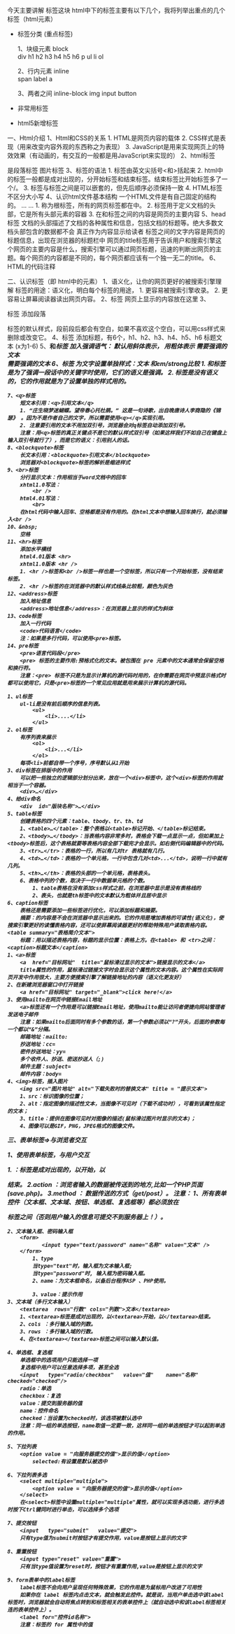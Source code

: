 今天主要讲解 标签这块
html中下的标签主要有以下几个，我将列举出重点的几个标签（html元素）

* 标签分类 (重点标签)
    
    1、块级元素 block  
      div  h1 h2 h3 h4 h5 h6 p ul li ol 

    2、行内元素 inline   
      span  label  a 

    3、两者之间 inline-block
      img  input button

* 非常用标签


* html5新增标签

一、Html介绍
    1、Html和CSS的关系
        1. HTML是网页内容的载体
        2. CSS样式是表现（用来改变内容外观的东西称之为表现）
        3. JavaScript是用来实现网页上的特效效果（有动画的，有交互的一般都是用JavaScript来实现的）
    2、html标签
        <p></p>是段落标签
        <img>图片标签
    3、标签的语法
        1. 标签由英文尖括号<和>括起来
        2. html中的标签一般都是成对出现的，分开始标签和结束标签。结束标签比开始标签多了一个/。
        3. 标签与标签之间是可以嵌套的，但先后顺序必须保持一致
        4. HTML标签不区分大小写
    4、认识html文件基本结构
        一个HTML文件是有自己固定的结构的。
        <html>
            <head>...</head>
            <body>...</body>
        </html>
        1. <html></html>称为根标签，所有的网页标签都在<html></html>中。
        2. <head> 标签用于定义文档的头部，它是所有头部元素的容器
        3. 在<body>和</body>标签之间的内容是网页的主要内容
    5、head标签
        文档的头部描述了文档的各种属性和信息，包括文档的标题等。绝大多数文档头部包含的数据都不会
        真正作为内容显示给读者
        <title>标签：在<title>和</title>标签之间的文字内容是网页的标题信息，出现在浏览器的标题栏中
            网页的title标签用于告诉用户和搜索引擎这个网页的主要内容是什么，搜索引擎可以通过网页标题，迅速的判断出网页的主题。每个网页的内容都是不同的，每个网页都应该有一个独一无二的title。
    6、HTML的代码注释
        <!--注释文字 -->

二、认识标签（即 html中的元素）
   1、语义化，让你的网页更好的被搜索引擎理解
        标签的用途：语义化，明白每个标签的用途，
        1. 更容易被搜索引擎收录。
        2. 更容易让屏幕阅读器读出网页内容。
    2、<body>标签
        网页上显示的内容放在这里
    3、<p>标签
        添加段落
        <p>标签的默认样式，段前段后都会有空白，如果不喜欢这个空白，可以用css样式来删除或改变它。
    4、<hx>标签
        添加标题，有6个，h1、h2、h3、h4、h5、h6
        <hx>标题文本</hx> (x为1-6)
    5、<strong>和<em>标签
        加入强调语气：<em> 默认用斜体表示，<strong> 用粗体表示
        <em>需要强调的文本</em>  
        <strong>需要强调的文本</strong>
    6、<span>标签
        为文字设置单独样式：<span>文本</span>
        和em/strong比较
        1. <em>和<strong>标签是为了强调一段话中的关键字时使用，它们的语义是强调。
        2. <span>标签是没有语义的，它的作用就是为了设置单独的样式用的。
  
    7、<q>标签
        短文本引用：<q>引用文本</q>
        1. “庄生晓梦迷蝴蝶。望帝春心托杜鹃。” 这是一句诗歌，出自晚唐诗人李商隐的《锦瑟》 。因为不是作者自己的文字，所以需要使用<q></q>实现引用。
        2. 注意要引用的文本不用加双引号，浏览器会对q标签自动添加双引号。
        注意：用<q>标签的真正关键点不是它的默认样式双引号（如果这样我们不如自己在键盘上输入双引号就行了），而是它的语义：引用别人的话。
    8、<blockquote>标签
        长文本引用：<blockquote>引用文本</blockquote>
        浏览器对<blockquote>标签的解析是缩进样式
    9、<br>标签
        分行显示文本：作用相当于word文档中的回车
        xhtml1.0写法：
            <br />
        html4.01写法：
            <br>
        在html代码中输入回车、空格都是没有作用的。在html文本中想输入回车换行，就必须输入<br />
    10、&nbsp;
        空格
    11、<hr>标签
        添加水平横线
        html4.01版本 <hr>
        xhtml1.0版本 <hr />
        1. <hr />标签和<br />标签一样也是一个空标签，所以只有一个开始标签，没有结束标签。
        2. <hr />标签的在浏览器中的默认样式线条比较粗，颜色为灰色
    12、<address>标签
        加入地址信息
        <address>地址信息</address>：在浏览器上显示的样式为斜体
    13、code标签
        加入一行代码
        <code>代码语言</code>
        注：如果是多行代码，可以使用<pre>标签。
    14、pre标签
        <pre>语言代码段</pre>
        <pre> 标签的主要作用:预格式化的文本。被包围在 pre 元素中的文本通常会保留空格和换行符。
        注意：<pre> 标签不只是为显示计算机的源代码时用的，在你需要在网页中预显示格式时都可以使用它，只是<pre>标签的一个常见应用就是用来展示计算机的源代码。

    1、ul标签
        ul-li是没有前后顺序的信息列表。
            <ul>
                <li>....</li>
            </ul>
    2、ol标签
        有序列表来展示
            <ol>
                <li>...</li>
            </ol>
        每项<li>前都自带一个序号，序号默认从1开始
    3、div标签在排版中的作用
        可以把一些独立的逻辑部分划分出来，放在一个<div>标签中，这个<div>标签的作用就相当于一个容器。
        <div>…</div>
    4、给div命名
        <div  id="版块名称">…</div>
    5、table标签
        创建表格的四个元素：table、tbody、tr、th、td
        1、<table>…</table>：整个表格以<table>标记开始、</table>标记结束。
        2、<tbody>…</tbody>：当表格内容非常多时，表格会下载一点显示一点，但如果加上<tbody>标签后，这个表格就要等表格内容全部下载完才会显示。如右侧代码编辑器中的代码。
        3、<tr>…</tr>：表格的一行，所以有几对tr 表格就有几行。
        4、<td>…</td>：表格的一个单元格，一行中包含几对<td>...</td>，说明一行中就有几列。
        5、<th>…</th>：表格的头部的一个单元格，表格表头。
        6、表格中列的个数，取决于一行中数据单元格的个数。
            1、table表格在没有添加css样式之前，在浏览器中显示是没有表格线的
            2、表头，也就是th标签中的文本默认为粗体并且居中显示
    6、caption标签
        表格还是需要添加一些标签进行优化，可以添加标题和摘要。
        摘要：的内容是不会在浏览器中显示出来的。它的作用是增加表格的可读性(语义化)，使搜索引擎更好的读懂表格内容，还可以使屏幕阅读器更好的帮助特殊用户读取表格内容。<table summary="表格简介文本">
        标题：用以描述表格内容，标题的显示位置：表格上方。在<table> 和 <tr>之间：<caption>标题文本</caption>
    1、<a>标签
        <a  href="目标网址"  title="鼠标滑过显示的文本">链接显示的文本</a>
        title属性的作用，鼠标滑过链接文字时会显示这个属性的文本内容。这个属性在实际网页开发中作用很大，主要方便搜索引擎了解链接地址的内容（语义化更友好）
    2、在新建浏览器窗口中打开链接
        <a href="目标网址" target="_blank">click here!</a>
    3、使用mailto在网页中链接Email地址
        <a>标签还有一个作用是可以链接Email地址，使用mailto能让访问者便捷向网站管理者发送电子邮件
        注意：如果mailto后面同时有多个参数的话，第一个参数必须以“?”开头，后面的参数每一个都以“&”分隔。
        邮箱地址：mailto:
        抄送地址：cc=
        密件抄送地址：yy=
        多个收件人、抄送、密送抄送人（;)
        邮件主题：subject=
        邮件内容：body=
    4、<img>标签，插入图片
        <img src="图片地址" alt="下载失败时的替换文本" title = "提示文本">
        1、src：标识图像的位置；
        2、alt：指定图像的描述性文本，当图像不可见时（下载不成功时），可看到该属性指定的文本；
        3、title：提供在图像可见时对图像的描述(鼠标滑过图片时显示的文本)；
        4、图像可以是GIF，PNG，JPEG格式的图像文件。

三、表单标签=>与浏览者交互


   1、使用表单标签，与用户交互
        <form   method="传送方式"   action="服务器文件">
        1.<form> ：<form>标签是成对出现的，以<form>开始，以</form>结束。
        2.action ：浏览者输入的数据被传送到的地方,比如一个PHP页面(save.php)。
        3.method ： 数据传送的方式（get/post）。
        注意：
        1、所有表单控件（文本框、文本域、按钮、单选框、复选框等）都必须放在<form></form>标签之间（否则用户输入的信息可提交不到服务器上！）。
        
    2、文本输入框、密码输入框
        <form>
               <input type="text/password" name="名称" value="文本" />
        </form>
            1、type
            当type="text"时，输入框为文本输入框;
            当type="password"时, 输入框为密码输入框。
            2、name：为文本框命名，以备后台程序ASP 、PHP使用。

            3、value：提示作用
    3、文本域（多行文本输入）
        <textarea  rows="行数" cols="列数">文本</textarea>
        1、<textarea>标签是成对出现的，以<textarea>开始，以</textarea>结束。
        2、cols ：多行输入域的列数。
        3、rows ：多行输入域的行数。
        4、在<textarea></textarea>标签之间可以输入默认值。

    4、单选框、复选框
        单选框中的选项用户只能选择一项
        复选框中用户可以任意选择多项，甚至全选
        <input   type="radio/checkbox"   value="值"    name="名称"   checked="checked"/>
        radio：单选
        checkbox：复选
        value：提交到服务器的值
        name：控件命名
        checked：当设置为checked时，该选项被默认选中
        注意：同一组的单选按钮，name取值一定要一致，这样同一组的单选按钮才可以起到单选的作用。

    5、下拉列表
        <option value = "向服务器提交的值">显示的值</option>
            selected:有设置是默认被选中

    6、下拉列表多选
        <select multiple="multiple">
            <option value = "向服务器提交的值">显示的值</option>
        </select>
        在<select>标签中设置multiple="multiple"属性，就可以实现多选功能，进行多选时按下Ctrl键同时进行单击，可以选择多个选项

    7、提交按钮
        <input   type="submit"   value="提交">
        只有type值为submit时按钮才有提交作用，value是按钮上显示的文字

    8、重置按钮
        <input type="reset" value="重置">
        只有当type值设置为reset时，按钮才有重置作用,value是按钮上显示的文字

    9、form表单中的label标签
        label标签不会向用户呈现任何特殊效果，它的作用是为鼠标用户改进了可用性
        如果你在 label 标签内点击文本，就会触发此控件。就是说，当用户单击选中该label标签时，浏览器就会自动将焦点转到和标签相关的表单控件上（就自动选中和该label标签相关连的表单控件上）。
        <label for="控件id名称">
        注意：标签的 for 属性中的值

